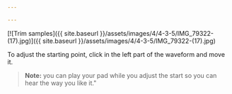 ```yaml
---

---
```


[![Trim samples]({{ site.baseurl }}/assets/images/4/4-3-5/IMG_79322-(17).jpg)]({{
site.baseurl }}/assets/images/4/4-3-5/IMG_79322-(17).jpg)

To adjust the starting point, click in the left part of the waveform and move it.

> **Note:** you can play your pad while you adjust the start so you can hear the way you like it."
